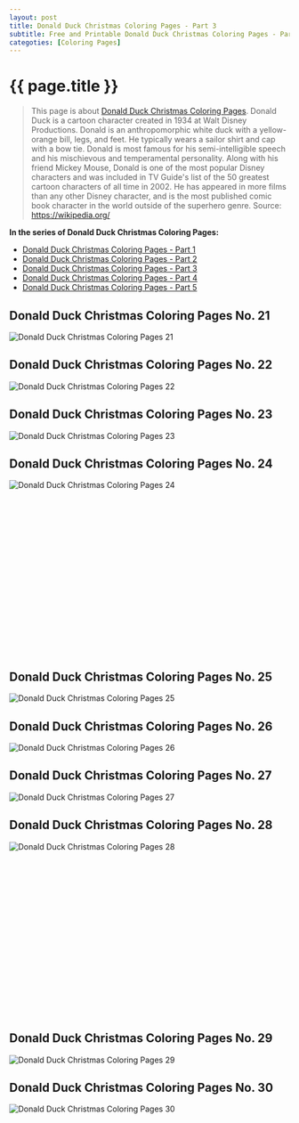 ```yaml
---
layout: post
title: Donald Duck Christmas Coloring Pages - Part 3
subtitle: Free and Printable Donald Duck Christmas Coloring Pages - Part 3
categoties: [Coloring Pages]
---
```

{{ page.title }}
================
> This page is about [Donald Duck Christmas Coloring Pages](https://freecoloringpages.github.io/). Donald Duck is a cartoon character created in 1934 at Walt Disney Productions. Donald is an anthropomorphic white duck with a yellow-orange bill, legs, and feet. He typically wears a sailor shirt and cap with a bow tie. Donald is most famous for his semi-intelligible speech and his mischievous and temperamental personality. Along with his friend Mickey Mouse, Donald is one of the most popular Disney characters and was included in TV Guide's list of the 50 greatest cartoon characters of all time in 2002. He has appeared in more films than any other Disney character, and is the most published comic book character in the world outside of the superhero genre. Source: https://wikipedia.org/

**In the series of Donald Duck Christmas Coloring Pages:**

* [Donald Duck Christmas Coloring Pages - Part 1](https://freecoloringpages.github.io/2017/11/18/Donald-Duck-Christmas-Coloring-Pages-part-1.html)
* [Donald Duck Christmas Coloring Pages - Part 2](https://freecoloringpages.github.io/2017/11/18/Donald-Duck-Christmas-Coloring-Pages-part-2.html)
* [Donald Duck Christmas Coloring Pages - Part 3](https://freecoloringpages.github.io/2017/11/18/Donald-Duck-Christmas-Coloring-Pages-part-3.html)
* [Donald Duck Christmas Coloring Pages - Part 4](https://freecoloringpages.github.io/2017/11/18/Donald-Duck-Christmas-Coloring-Pages-part-4.html)
* [Donald Duck Christmas Coloring Pages - Part 5](https://freecoloringpages.github.io/2017/11/18/Donald-Duck-Christmas-Coloring-Pages-part-5.html)

## Donald Duck Christmas Coloring Pages No. 21
![Donald Duck Christmas Coloring Pages 21](https://freecoloringpages.github.io/img/Donald-Duck-Christmas-Coloring-Pages%20(21).jpg "Donald Duck Christmas Coloring Pages 21")

## Donald Duck Christmas Coloring Pages No. 22
![Donald Duck Christmas Coloring Pages 22](https://freecoloringpages.github.io/img/Donald-Duck-Christmas-Coloring-Pages%20(22).jpg "Donald Duck Christmas Coloring Pages 22")

## Donald Duck Christmas Coloring Pages No. 23
![Donald Duck Christmas Coloring Pages 23](https://freecoloringpages.github.io/img/Donald-Duck-Christmas-Coloring-Pages%20(23).jpg "Donald Duck Christmas Coloring Pages 23")

## Donald Duck Christmas Coloring Pages No. 24
![Donald Duck Christmas Coloring Pages 24](https://freecoloringpages.github.io/img/Donald-Duck-Christmas-Coloring-Pages%20(24).jpg "Donald Duck Christmas Coloring Pages 24")

<script async src="//pagead2.googlesyndication.com/pagead/js/adsbygoogle.js"></script><!-- Texxtonly --><ins class="adsbygoogle" style="display:inline-block;width:336px;height:280px" data-ad-client="ca-pub-6753140515841889" data-ad-slot="3207852233"></ins><script>(adsbygoogle = window.adsbygoogle || []).push({}); </script>

## Donald Duck Christmas Coloring Pages No. 25
![Donald Duck Christmas Coloring Pages 25](https://freecoloringpages.github.io/img/Donald-Duck-Christmas-Coloring-Pages%20(25).jpg "Donald Duck Christmas Coloring Pages 25")

## Donald Duck Christmas Coloring Pages No. 26
![Donald Duck Christmas Coloring Pages 26](https://freecoloringpages.github.io/img/Donald-Duck-Christmas-Coloring-Pages%20(26).jpg "Donald Duck Christmas Coloring Pages 26")

## Donald Duck Christmas Coloring Pages No. 27
![Donald Duck Christmas Coloring Pages 27](https://freecoloringpages.github.io/img/Donald-Duck-Christmas-Coloring-Pages%20(27).jpg "Donald Duck Christmas Coloring Pages 27")

## Donald Duck Christmas Coloring Pages No. 28
![Donald Duck Christmas Coloring Pages 28](https://freecoloringpages.github.io/img/Donald-Duck-Christmas-Coloring-Pages%20(28).jpg "Donald Duck Christmas Coloring Pages 28")

<script async src="//pagead2.googlesyndication.com/pagead/js/adsbygoogle.js"></script><!-- Texxtonly --><ins class="adsbygoogle" style="display:inline-block;width:336px;height:280px" data-ad-client="ca-pub-6753140515841889" data-ad-slot="3207852233"></ins><script>(adsbygoogle = window.adsbygoogle || []).push({}); </script>

## Donald Duck Christmas Coloring Pages No. 29
![Donald Duck Christmas Coloring Pages 29](https://freecoloringpages.github.io/img/Donald-Duck-Christmas-Coloring-Pages%20(29).jpg "Donald Duck Christmas Coloring Pages 29")

## Donald Duck Christmas Coloring Pages No. 30
![Donald Duck Christmas Coloring Pages 30](https://freecoloringpages.github.io/img/Donald-Duck-Christmas-Coloring-Pages%20(30).jpg "Donald Duck Christmas Coloring Pages 30")


